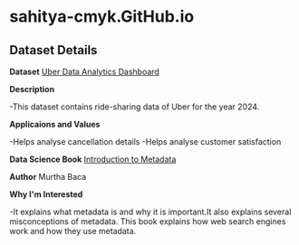 # sahitya-cmyk.GitHub.io
## Dataset Details

**Dataset** [Uber Data Analytics Dashboard](https://www.kaggle.com/datasets/yashdevladdha/uber-ride-analytics-dashboard)

**Description**

-This dataset contains ride-sharing data of Uber for the year 2024.

**Applicaions and Values**

-Helps analyse cancellation details
-Helps analyse customer satisfaction

**Data Science Book** [Introduction to Metadata](https://www.getty.edu/publications/intrometadata/)

**Author** Murtha Baca

**Why I'm Interested**

-It explains what metadata is and why it is important.It also explains several misconceptions of metadata. This book explains how web search engines work and how they use metadata.
